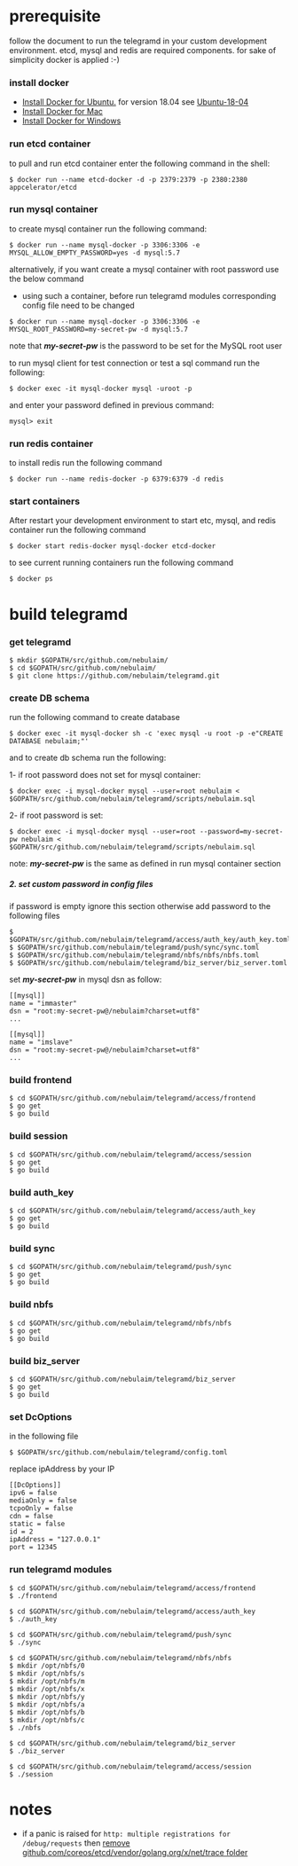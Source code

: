 # prerequisite

follow the document to run the telegramd in your custom development environment. 
etcd, mysql and redis are required components. for sake of simplicity docker is applied :-)

### install docker
* [Install Docker for Ubuntu.](https://docs.docker.com/install/linux/docker-ce/ubuntu/)
for version 18.04 see [Ubuntu-18-04](https://linuxconfig.org/how-to-install-docker-on-ubuntu-18-04-bionic-beaver)
* [Install Docker for Mac](https://docs.docker.com/docker-for-mac/install/)
* [Install Docker for Windows](https://docs.docker.com/docker-for-windows/install/#start-docker-for-windows)

### run etcd container
to pull and run etcd container enter the following command in the shell:
```
$ docker run --name etcd-docker -d -p 2379:2379 -p 2380:2380 appcelerator/etcd
```

### run mysql container
to create mysql container run the following command:
```
$ docker run --name mysql-docker -p 3306:3306 -e MYSQL_ALLOW_EMPTY_PASSWORD=yes -d mysql:5.7
```
alternatively, if you want create a mysql container with root password use the below command
 - using such a container, before run telegramd modules corresponding config file need to be changed
```
$ docker run --name mysql-docker -p 3306:3306 -e MYSQL_ROOT_PASSWORD=my-secret-pw -d mysql:5.7
```
note that ***my-secret-pw*** is the password to be set for the MySQL root user

to run mysql client for test connection or test a sql command run the following:
```
$ docker exec -it mysql-docker mysql -uroot -p
```
and enter your password defined in previous command:
```
mysql> exit
```

### run redis container
to install redis run the following command
```
$ docker run --name redis-docker -p 6379:6379 -d redis 
```

### start containers
After restart your development environment to start etc, mysql, and redis container run
the following command 
```
$ docker start redis-docker mysql-docker etcd-docker
```

to see current running containers run the following command
```
$ docker ps
```

# build telegramd


### get telegramd

```
$ mkdir $GOPATH/src/github.com/nebulaim/
$ cd $GOPATH/src/github.com/nebulaim/
$ git clone https://github.com/nebulaim/telegramd.git
```

### create DB schema
run the following command to create database
```
$ docker exec -it mysql-docker sh -c 'exec mysql -u root -p -e"CREATE DATABASE nebulaim;"' 
```
 and to create db schema run the following:
 
 1- if root password does not set for mysql container:
 ```
 $ docker exec -i mysql-docker mysql --user=root nebulaim < $GOPATH/src/github.com/nebulaim/telegramd/scripts/nebulaim.sql
 ```
 
 2- if root password is set:
```
$ docker exec -i mysql-docker mysql --user=root --password=my-secret-pw nebulaim < $GOPATH/src/github.com/nebulaim/telegramd/scripts/nebulaim.sql
```
note: ***my-secret-pw*** is the same as defined in run mysql container section

##### 2. set custom password in config files
if password is empty ignore this section otherwise add password to the following files
```
$ $GOPATH/src/github.com/nebulaim/telegramd/access/auth_key/auth_key.toml
$ $GOPATH/src/github.com/nebulaim/telegramd/push/sync/sync.toml
$ $GOPATH/src/github.com/nebulaim/telegramd/nbfs/nbfs/nbfs.toml
$ $GOPATH/src/github.com/nebulaim/telegramd/biz_server/biz_server.toml
```
set ***my-secret-pw*** in mysql dsn as follow:
```
[[mysql]]
name = "immaster"
dsn = "root:my-secret-pw@/nebulaim?charset=utf8"
...

[[mysql]]
name = "imslave"
dsn = "root:my-secret-pw@/nebulaim?charset=utf8"
...
```

  
 
### build frontend
```
$ cd $GOPATH/src/github.com/nebulaim/telegramd/access/frontend
$ go get
$ go build
```

### build session
```
$ cd $GOPATH/src/github.com/nebulaim/telegramd/access/session
$ go get
$ go build
```

### build auth_key
```
$ cd $GOPATH/src/github.com/nebulaim/telegramd/access/auth_key
$ go get
$ go build
```

### build sync
```
$ cd $GOPATH/src/github.com/nebulaim/telegramd/push/sync
$ go get
$ go build
```

### build nbfs
```
$ cd $GOPATH/src/github.com/nebulaim/telegramd/nbfs/nbfs
$ go get
$ go build
```

### build biz_server
```
$ cd $GOPATH/src/github.com/nebulaim/telegramd/biz_server
$ go get
$ go build
```

### set DcOptions
in the following file 
```
$ $GOPATH/src/github.com/nebulaim/telegramd/config.toml
```
replace ipAddress by your IP
```
[[DcOptions]]
ipv6 = false
mediaOnly = false
tcpoOnly = false
cdn = false
static = false
id = 2
ipAddress = "127.0.0.1"
port = 12345
```


### run telegramd modules
```
$ cd $GOPATH/src/github.com/nebulaim/telegramd/access/frontend
$ ./frontend

$ cd $GOPATH/src/github.com/nebulaim/telegramd/access/auth_key
$ ./auth_key

$ cd $GOPATH/src/github.com/nebulaim/telegramd/push/sync
$ ./sync

$ cd $GOPATH/src/github.com/nebulaim/telegramd/nbfs/nbfs
$ mkdir /opt/nbfs/0
$ mkdir /opt/nbfs/s
$ mkdir /opt/nbfs/m
$ mkdir /opt/nbfs/x
$ mkdir /opt/nbfs/y
$ mkdir /opt/nbfs/a
$ mkdir /opt/nbfs/b
$ mkdir /opt/nbfs/c
$ ./nbfs

$ cd $GOPATH/src/github.com/nebulaim/telegramd/biz_server
$ ./biz_server

$ cd $GOPATH/src/github.com/nebulaim/telegramd/access/session
$ ./session
```

# notes
* if a panic is raised for `http: multiple registrations for /debug/requests` then 
[remove github.com/coreos/etcd/vendor/golang.org/x/net/trace folder](https://github.com/coreos/etcd/issues/9357)


